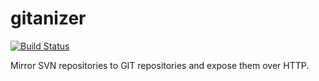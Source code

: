 # gitanizer

[![Build Status](https://travis-ci.org/reflectoring/gitanizer.png?branch=master)](https://travis-ci.org/reflectoring/gitanizer)

Mirror SVN repositories to GIT repositories and expose them over HTTP.
